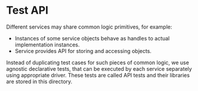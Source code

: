 # Test API

Different services may share common logic primitives, for example:

- Instances of some service objects behave as handles to actual implementation instances.
- Service provides API for storing and accessing objects.

Instead of duplicating test cases for such pieces of common logic, we use agnostic declarative tests, that can be
executed by each service separately using appropriate driver. These tests are called API tests and their libraries are
stored in this directory.
